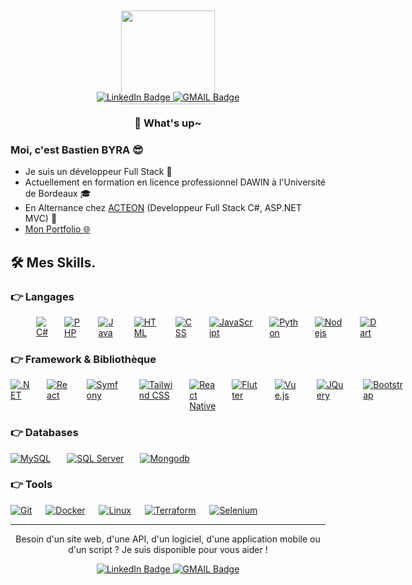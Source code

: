 <div style="margin-top:-30px;" align="center">
    <img src="https://media1.giphy.com/media/v1.Y2lkPTc5MGI3NjExZTUwMGE3MGNhOGU4MGFkMzg2ZWU0MzM3N2VjN2ZiMjBjZjY3NmY3NyZlcD12MV9pbnRlcm5hbF9naWZzX2dpZklkJmN0PXM/gjrYDwbjnK8x36xZIO/giphy.gif" width="150"/>
</div>

<div style="margin-top:-20px; margin-bottom: 15px;" align="center">
  <a href="https://www.linkedin.com/in/bastien-byra-848998209/">
    <img src="https://img.shields.io/badge/LinkedIn-blue?style=for-the-badge&logo=linkedin&logoColor=white" alt="LinkedIn Badge"/>
  </a>
  <a href="mailto:byra.bastien@gmail.com">
    <img src="https://img.shields.io/badge/Gmail-D14836?style=for-the-badge&logo=gmail&logoColor=white&link=mailto:byra.bastien@gmail.com" alt="GMAIL Badge"/>
  </a>
  <h3>👋 What's up~</h3>
</div>

### Moi, c'est Bastien BYRA 😎

- Je suis un développeur Full Stack 🚀
- Actuellement en formation en licence professionnel DAWIN à l'Université de Bordeaux 🎓
- En Alternance chez [ACTEON](https://www.acteongroup.com/en/) (Developpeur Full Stack C#, ASP.NET MVC) 🏢
- [Mon Portfolio 🌐](https://bastienbyra.github.io/Portfolio/)

## 🛠️ Mes Skills.

### 👉 Langages

<div style="display:flex; gap:6px; margin-left:41px;">
    <a href="https://dotnet.microsoft.com/en-us/languages/csharp" target="_blank"> 
     <img alt="C#" src="https://img.shields.io/badge/C%23-239120?style=for-the-badge&logo=c-sharp&logoColor=white">
   </a>
    &emsp;
        <a href="https://www.php.net/" target="_blank">
     <img alt="PHP" src="https://img.shields.io/badge/PHP-777BB4?style=for-the-badge&logo=php&logoColor=white">
    </a>
        &emsp;
   <a href="https://dev.java/" target="_blank">
     <img alt="Java" src="https://img.shields.io/badge/Java-ED8B00?style=for-the-badge&logo=openjdk&logoColor=white">
   </a>
   &emsp;
     <a href="#"><img alt="HTML" src="https://img.shields.io/badge/HTML5-E34F26?style=for-the-badge&logo=html5&logoColor=white"></a>
    &emsp;
     <a href="#"><img alt="CSS" src="https://img.shields.io/badge/CSS3-1572B6?style=for-the-badge&logo=css3&logoColor=white"></a>
        &emsp;
     <a href="#"><img alt="JavaScript" src="https://img.shields.io/badge/JavaScript-F7DF1E?style=for-the-badge&logo=javascript&logoColor=black"></a>
   &emsp;
        <a href="https://www.python.org/" target="_blank"> 
     <img alt="Python" src="https://img.shields.io/badge/python-3670A0?style=for-the-badge&logo=python&logoColor=ffdd54">
   </a>
    &emsp;
       <a href="https://nodejs.org/en" target="_blank">
     <img alt="Nodejs" src="https://img.shields.io/badge/Node.js-43853D?style=for-the-badge&logo=node.js&logoColor=white">
   </a>
    &emsp;
   <a href="https://dart.dev/" target="_blank">
     <img alt="Dart" src="https://img.shields.io/badge/dart-%230175C2.svg?style=for-the-badge&logo=dart&logoColor=white">
   </a>
</div>

### 👉 Framework & Bibliothèque 

<div style="display:flex; gap:6px;">
    <a href="https://dotnet.microsoft.com/en-us/" target="_blank">
     <img alt=".NET" src="https://img.shields.io/badge/.NET-5C2D91?style=for-the-badge&logo=.net&logoColor=white">
   </a>
    &emsp;
       <a href="https://fr.legacy.reactjs.org/" target="_blank">
     <img alt="React" src="https://img.shields.io/badge/React-20232A?style=for-the-badge&logo=react&logoColor=61DAFB">
   </a>
        &emsp;
    <a href="https://symfony.com/" target="_blank">
     <img alt="Symfony" src="https://img.shields.io/badge/symfony-%23000000.svg?style=for-the-badge&logo=symfony&logoColor=white">
   </a>
        &emsp;
    <a href="https://tailwindcss.com/" target="_blank">
     <img alt="Tailwind CSS" src="https://img.shields.io/badge/Tailwind_CSS-38B2AC?style=for-the-badge&logo=tailwind-css&logoColor=white">
   </a>
        &emsp;
        <a href="https://reactnative.dev/" target="_blank"> 
     <img alt="React Native" src="https://img.shields.io/badge/react_native-%2320232a.svg?style=for-the-badge&logo=react&logoColor=%2361DAFB">
   </a>
    &emsp;
        <a href="https://flutter.dev/" target="_blank">
     <img alt="Flutter" src="https://img.shields.io/badge/Flutter-%2302569B.svg?style=for-the-badge&logo=Flutter&logoColor=white">
    </a>
    &emsp;
    <a href="https://vuejs.org/" target="_blank">
     <img alt="Vue.js" src="https://img.shields.io/badge/Vue.js-35495E?style=for-the-badge&logo=vue.js&logoColor=4FC08D">
   </a>
       &emsp;
    <a href="https://jquery.com/" target="_blank">
     <img alt="JQuery" src="https://img.shields.io/badge/jQuery-0769AD?style=for-the-badge&logo=jquery&logoColor=white">
   </a>
    &emsp;
    <a href="https://getbootstrap.com/" target="_blank">
     <img alt="Bootstrap" src="https://img.shields.io/badge/Bootstrap-563D7C?style=for-the-badge&logo=bootstrap&logoColor=white">
   </a>
</div>

### 👉 Databases

<div style="display:flex; gap:6px;">
    <a href="https://www.mysql.com/fr/" target="_blank"> 
     <img alt="MySQL" src="https://img.shields.io/badge/mysql-%2300f.svg?style=for-the-badge&logo=mysql&logoColor=white">
   </a>
    &emsp;
        <a href="https://www.microsoft.com/fr-fr/sql-server/sql-server-2022" target="_blank">
     <img alt="SQL Server" src="https://img.shields.io/badge/Microsoft%20SQL%20Server-CC2927?style=for-the-badge&logo=microsoft%20sql%20server&logoColor=white">
    </a>
        &emsp;
   <a href="https://www.mongodb.com/fr-fr" target="_blank">
     <img alt="Mongodb" src="https://img.shields.io/badge/MongoDB-%234ea94b.svg?style=for-the-badge&logo=mongodb&logoColor=white">
   </a>
</div>

### 👉 Tools

<div>
    <a href="https://git-scm.com/"><img alt="Git" src="https://img.shields.io/badge/git-%23F05033.svg?style=for-the-badge&logo=git&logoColor=white"></a>
  &emsp;
    <a href="https://www.docker.com/"><img alt="Docker" src="https://img.shields.io/badge/docker-%230db7ed.svg?style=for-the-badge&logo=docker&logoColor=white"></a>
  &emsp;
    <a href="#"><img alt="Linux" src="https://img.shields.io/badge/Linux-FCC624?style=for-the-badge&logo=linux&logoColor=black"></a>
  &emsp;
    <a href="https://www.terraform.io/"><img alt="Terraform" src="https://img.shields.io/badge/terraform-%235835CC.svg?style=for-the-badge&logo=terraform&logoColor=white"></a>
  &emsp;
    <a href="https://www.selenium.dev/"><img alt="Selenium" src="https://img.shields.io/badge/-selenium-%43B02A?style=for-the-badge&logo=selenium&logoColor=white"></a>
</div>

---

<div align="center">
<p>Besoin d'un site web, d'une API, d'un logiciel, d'une application mobile ou d'un script ? Je suis disponible pour vous aider !</p>
  <a href="https://www.linkedin.com/in/bastien-byra-848998209/">
    <img src="https://img.shields.io/badge/LinkedIn-blue?style=for-the-badge&logo=linkedin&logoColor=white" alt="LinkedIn Badge"/>
  </a>
  <a href="mailto:byra.bastien@gmail.com">
    <img src="https://img.shields.io/badge/Gmail-D14836?style=for-the-badge&logo=gmail&logoColor=white&link=mailto:byra.bastien@gmail.com" alt="GMAIL Badge"/>
  </a>
</div>
